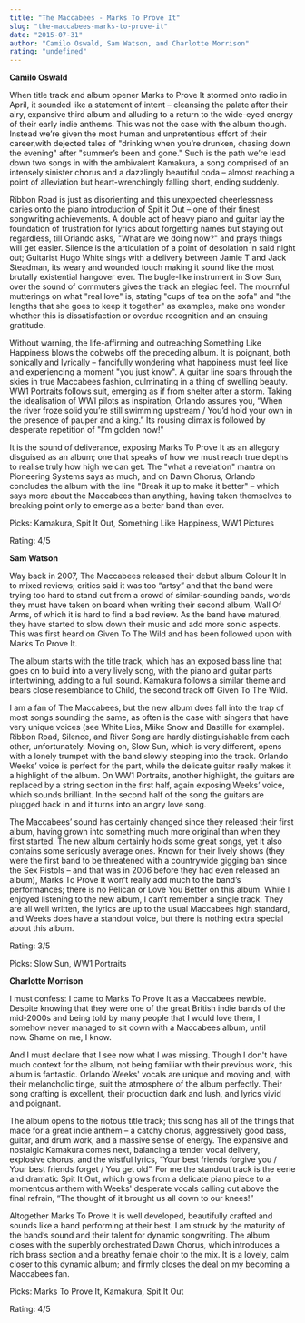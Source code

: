 ```yaml
---
title: "The Maccabees - Marks To Prove It"
slug: "the-maccabees-marks-to-prove-it"
date: "2015-07-31"
author: "Camilo Oswald, Sam Watson, and Charlotte Morrison"
rating: "undefined"
---
```


**Camilo Oswald**

When title track and album opener Marks to Prove It stormed onto radio in April, it sounded like a statement of intent – cleansing the palate after their airy, expansive third album and alluding to a return to the wide-eyed energy of their early indie anthems. This was not the case with the album though. Instead we’re given the most human and unpretentious effort of their career,with dejected tales of "drinking when you’re drunken, chasing down the evening" after "summer’s been and gone." Such is the path we’re lead down two songs in with the ambivalent Kamakura, a song comprised of an intensely sinister chorus and a dazzlingly beautiful coda – almost reaching a point of alleviation but heart-wrenchingly falling short, ending suddenly.

Ribbon Road is just as disorienting and this unexpected cheerlessness caries onto the piano introduction of Spit it Out – one of their finest songwriting achievements. A double act of heavy piano and guitar lay the foundation of frustration for lyrics about forgetting names but staying out regardless, till Orlando asks, "What are we doing now?" and prays things will get easier. Silence is the articulation of a point of desolation in said night out; Guitarist Hugo White sings with a delivery between Jamie T and Jack Steadman, its weary and wounded touch making it sound like the most brutally existential hangover ever. The bugle-like instrument in Slow Sun, over the sound of commuters gives the track an elegiac feel. The mournful mutterings on what "real love" is, stating "cups of tea on the sofa" and "the lengths that she goes to keep it together" as examples, make one wonder whether this is dissatisfaction or overdue recognition and an ensuing gratitude.

Without warning, the life-affirming and outreaching Something Like Happiness blows the cobwebs off the preceding album. It is poignant, both sonically and lyrically – fancifully wondering what happiness must feel like and experiencing a moment "you just know". A guitar line soars through the skies in true Maccabees fashion, culminating in a thing of swelling beauty. WW1 Portraits follows suit, emerging as if from shelter after a storm. Taking the idealisation of WWI pilots as inspiration, Orlando assures you, “When the river froze solid you’re still swimming upstream / You’d hold your own in the presence of pauper and a king.” Its rousing climax is followed by desperate repetition of "I’m golden now!"

It is the sound of deliverance, exposing Marks To Prove It as an allegory disguised as an album; one that speaks of how we must reach true depths to realise truly how high we can get. The "what a revelation" mantra on Pioneering Systems says as much, and on Dawn Chorus, Orlando concludes the album with the line "Break it up to make it better" – which says more about the Maccabees than anything, having taken themselves to breaking point only to emerge as a better band than ever.

Picks: Kamakura, Spit It Out, Something Like Happiness, WW1 Pictures

Rating: 4/5

**Sam Watson**

Way back in 2007, The Maccabees released their debut album Colour It In to mixed reviews; critics said it was too “artsy” and that the band were trying too hard to stand out from a crowd of similar-sounding bands, words they must have taken on board when writing their second album, Wall Of Arms, of which it is hard to find a bad review. As the band have matured, they have started to slow down their music and add more sonic aspects. This was first heard on Given To The Wild and has been followed upon with Marks To Prove It.

The album starts with the title track, which has an exposed bass line that goes on to build into a very lively song, with the piano and guitar parts intertwining, adding to a full sound. Kamakura follows a similar theme and bears close resemblance to Child, the second track off Given To The Wild.

I am a fan of The Maccabees, but the new album does fall into the trap of most songs sounding the same, as often is the case with singers that have very unique voices (see White Lies, Miike Snow and Bastille for example). Ribbon Road, Silence, and River Song are hardly distinguishable from each other, unfortunately. Moving on, Slow Sun, which is very different, opens with a lonely trumpet with the band slowly stepping into the track. Orlando Weeks’ voice is perfect for the part, while the delicate guitar really makes it a highlight of the album. On WW1 Portraits, another highlight, the guitars are replaced by a string section in the first half, again exposing Weeks’ voice, which sounds brilliant. In the second half of the song the guitars are plugged back in and it turns into an angry love song.

The Maccabees’ sound has certainly changed since they released their first album, having grown into something much more original than when they first started. The new album certainly holds some great songs, yet it also contains some seriously average ones. Known for their lively shows (they were the first band to be threatened with a countrywide gigging ban since the Sex Pistols – and that was in 2006 before they had even released an album), Marks To Prove It won’t really add much to the band’s performances; there is no Pelican or Love You Better on this album. While I enjoyed listening to the new album, I can’t remember a single track. They are all well written, the lyrics are up to the usual Maccabees high standard, and Weeks does have a standout voice, but there is nothing extra special about this album.

Rating: 3/5

Picks: Slow Sun, WW1 Portraits

**Charlotte Morrison**

I must confess: I came to Marks To Prove It as a Maccabees newbie. Despite knowing that they were one of the great British indie bands of the mid-2000s and being told by many people that I would love them, I somehow never managed to sit down with a Maccabees album, until now. Shame on me, I know.

And I must declare that I see now what I was missing. Though I don't have much context for the album, not being familiar with their previous work, this album is fantastic. Orlando Weeks' vocals are unique and moving and, with their melancholic tinge, suit the atmosphere of the album perfectly. Their song crafting is excellent, their production dark and lush, and lyrics vivid and poignant.

The album opens to the riotous title track; this song has all of the things that made for a great indie anthem – a catchy chorus, aggressively good bass, guitar, and drum work, and a massive sense of energy. The expansive and nostalgic Kamakura comes next, balancing a tender vocal delivery, explosive chorus, and the wistful lyrics, “Your best friends forgive you / Your best friends forget / You get old”. For me the standout track is the eerie and dramatic Spit It Out, which grows from a delicate piano piece to a momentous anthem with Weeks' desperate vocals calling out above the final refrain, “The thought of it brought us all down to our knees!”

Altogether Marks To Prove It is well developed, beautifully crafted and sounds like a band performing at their best. I am struck by the maturity of the band’s sound and their talent for dynamic songwriting. The album closes with the superbly orchestrated Dawn Chorus, which introduces a rich brass section and a breathy female choir to the mix. It is a lovely, calm closer to this dynamic album; and firmly closes the deal on my becoming a Maccabees fan.

Picks: Marks To Prove It, Kamakura, Spit It Out

Rating: 4/5
